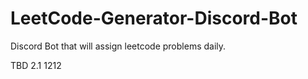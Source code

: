 # LeetCode-Generator-Discord-Bot
Discord Bot that will assign leetcode problems daily.


TBD
2.1
1212
